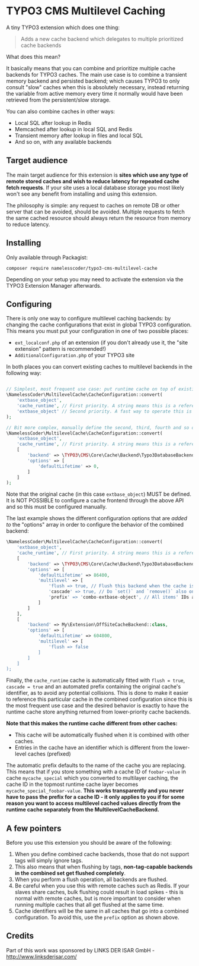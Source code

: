 TYPO3 CMS Multilevel Caching
============================

A tiny TYPO3 extension which does one thing:

> Adds a new cache backend which delegates to multiple prioritized cache backends

What does this mean?

It basically means that you can combine and prioritize multiple cache backends for TYPO3 caches. The main use case is to
combine a transient memory backend and persisted backend; which causes TYPO3 to only consult "slow" caches when this is
absolutely necessary, instead returning the variable from active memory every time it normally would have been retrieved
from the persistent/slow storage.

You can also combine caches in other ways:

* Local SQL after lookup in Redis
* Memcached after lookup in local SQL and Redis
* Transient memory after lookup in files and local SQL
* And so on, with any available backends


Target audience
---------------

The main target audience for this extension is **sites which use any type of remote stored caches and wish to reduce
latency for repeated cache fetch requests**. If your site uses a local database storage you most likely won't see any
benefit from installing and using this extension.

The philosophy is simple: any request to caches on remote DB or other server that can be avoided, should be avoided.
Multiple requests to fetch the same cached resource should always return the resource from memory to reduce latency.


Installing
----------

Only available through Packagist:

```
composer require namelesscoder/typo3-cms-multilevel-cache
```

Depending on your setup you may need to activate the extension via the TYPO3 Extension Manager afterwards.


Configuring
-----------

There is only one way to configure multilevel caching backends: by changing the cache configurations that exist in
global TYPO3 configuration. This means you must put your configuration in one of two possible places:

* `ext_localconf.php` of an extension (if you don't already use it, the "site extension" pattern is recommended!)
* `AdditionalConfiguration.php` of your TYPO3 site

In both places you can convert existing caches to multilevel backends in the following way:

```php

// Simplest, most frequent use case: put runtime cache on top of existing cache
\NamelessCoder\MultilevelCache\CacheConfiguration::convert(
    'extbase_object',
    'cache_runtime', // First priority. A string means this is a reference to another cache that's already defined.
    'extbase_object' // Second priority. A fast way to operate this is to reference the original configuration.
);

// Bit more complex, manually define the second, third, fourth and so on backends that will be used:
\NamelessCoder\MultilevelCache\CacheConfiguration::convert(
    'extbase_object',
    'cache_runtime', // First priority. A string means this is a reference to another cache that's already defined.
    [
        'backend' => \TYPO3\CMS\Core\Cache\Backend\Typo3DatabaseBackend::class,
        'options' => [
            'defaultLifetime' => 0,
        ]
    ]
);
```

Note that the original cache (in this case `extbase_object`) MUST be defined. It is NOT POSSIBLE to configure a cache
frontend through the above API and so this must be configured manually.

The last example shows the different configuration options that are *added to* the "options" array in order to configure
the behavior of the combined backend:

```php
\NamelessCoder\MultilevelCache\CacheConfiguration::convert(
    'extbase_object',
    'cache_runtime', // First priority. A string means this is a reference to another cache that's already defined.
    [
        'backend' => \TYPO3\CMS\Core\Cache\Backend\Typo3DatabaseBackend::class,
        'options' => [
            'defaultLifetime' => 86400,
            'multilevel' => [
                'flush => true, // Flush this backend when the cache is flushed. Default `true`.
                'cascade' => true, // Do `set()` and `remove()` also on this backend. Default `true`.
                'prefix' => 'combo-extbase-object', // All items' IDs are prefixed with this value. Default is empty.
            ]
        ]
    ],
    [
        'backend' => My\Extension\OffSiteCacheBackend::class,
        'options' => [
            'defaultLifetime' => 604800,
            'multilevel' => [
                'flush => false
            ]
        ]
    ]
);
```

Finally, the `cache_runtime` cache is automatically fitted with `flush = true`, `cascade = true` and an automated prefix
containing the original cache's identifier, as to avoid any potential collisions. This is done to make it easier to
reference this particular cache in the combined configuration since this is the most frequent use case and the desired
behavior is exactly to have the runtime cache store anything returned from lower-priority cache backends.

**Note that this makes the runtime cache different from other caches:**

* This cache will be automatically flushed when it is combined with other caches.
* Entries in the cache have an identifier which is different from the lower-level caches (prefixed)

The automatic prefix defaults to the name of the cache you are replacing. This means that if you store something with
a cache ID of `foobar-value` in cache `mycache_special` which you converted to multilayer caching, the cache ID in the
topmost runtime cache layer becomes `mycache_special_foobar-value`. **This works transparently and you never have to
pass the prefix for a cache ID - it only applies to you if for some reason you want to access multilevel cached values
directly from the runtime cache separately from the MultilevelCacheBackend.**


A few pointers
--------------

Before you use this extension you should be aware of the following:

1. When you define combined cache backends, those that do not support tags will simply ignore tags.
2. This also means that when flushing by tags, **non-tag-capable backends in the combined set get flushed completely**.
3. When you perform a flush operation, all backends are flushed.
4. Be careful when you use this with remote caches such as Redis. If your slaves share caches, bulk flushing could
   result in load spikes - this is normal with remote caches, but is more important to consider when running multiple
   caches that all get flushed at the same time.
5. Cache identifiers will be the same in all caches that go into a combined configuration. To avoid this, use the
   `prefix` option as shown above.


Credits
-------

Part of this work was sponsored by LINKS DER ISAR GmbH - http://www.linksderisar.com/

